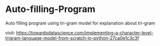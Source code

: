 # Auto-filling-Program
Auto filling program using tri-gram model
for explanation about tri-gram

visit: https://towardsdatascience.com/implementing-a-character-level-trigram-language-model-from-scratch-in-python-27ca0e1c3c3f


